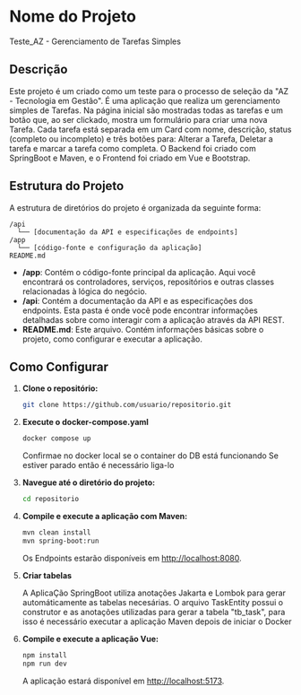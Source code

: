 # Nome do Projeto

Teste_AZ - Gerenciamento de Tarefas Simples

## Descrição

Este projeto é um criado como um teste para o processo de seleção da "AZ - Tecnologia em Gestão". É uma aplicação que realiza um gerenciamento simples de Tarefas. Na página inicial são mostradas todas as tarefas e um botão que, ao ser clickado, mostra um formulário para criar uma nova Tarefa. Cada tarefa está separada em um Card com nome, descrição, status (completo ou incompleto) e três botões para: Alterar a Tarefa, Deletar a tarefa e marcar a tarefa como completa.
O Backend foi criado com SpringBoot e Maven, e o Frontend foi criado em Vue e Bootstrap.

## Estrutura do Projeto

A estrutura de diretórios do projeto é organizada da seguinte forma:

```
/api
  └── [documentação da API e especificações de endpoints]
/app
  └── [código-fonte e configuração da aplicação]
README.md
```

- **/app**: Contém o código-fonte principal da aplicação. Aqui você encontrará os controladores, serviços, repositórios e outras classes relacionadas à lógica do negócio.
- **/api**: Contém a documentação da API e as especificações dos endpoints. Esta pasta é onde você pode encontrar informações detalhadas sobre como interagir com a aplicação através da API REST.
- **README.md**: Este arquivo. Contém informações básicas sobre o projeto, como configurar e executar a aplicação.

## Como Configurar

1. **Clone o repositório:**

   ```bash
   git clone https://github.com/usuario/repositorio.git
   ```

2. **Execute o docker-compose.yaml**

   ```bash
   docker compose up
   ```
   Confirmae no docker local se o container do DB está funcionando
   Se estiver parado então é necessário liga-lo


3. **Navegue até o diretório do projeto:**

   ```bash
   cd repositorio
   ```

4. **Compile e execute a aplicação com Maven:**

   ```bash
   mvn clean install
   mvn spring-boot:run
   ```

   Os Endpoints estarão disponíveis em [http://localhost:8080](http://localhost:8080).

5. **Criar tabelas**

   A AplicaÇão SpringBoot utiliza anotações Jakarta e Lombok para gerar automáticamente as tabelas necesárias.
   O arquivo TaskEntity possui o construtor e as anotações utilizadas para gerar a tabela "tb_task", para isso é necessário executar a aplicação Maven depois de iniciar o Docker

6. **Compile e execute a aplicação Vue:**

   ```bash
   npm install
   npm run dev
   ```

   A aplicação estará disponível em [http://localhost:5173](http://localhost:5173).

